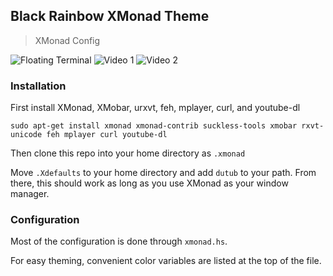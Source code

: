 ## Black Rainbow XMonad Theme
> XMonad Config

![Floating Terminal](https://raw.githubusercontent.com/quentunahelper/Black-Rainbow-XMonad-Theme/bbdf328898a018d4b79c98383542d4e280355ee8/images/terminalFloat.png)
![Video 1](https://raw.githubusercontent.com/quentunahelper/Black-Rainbow-XMonad-Theme/bbdf328898a018d4b79c98383542d4e280355ee8/images/video.png)
![Video 2](https://raw.githubusercontent.com/quentunahelper/Black-Rainbow-XMonad-Theme/bbdf328898a018d4b79c98383542d4e280355ee8/images/video2.png)

### Installation

First install XMonad, XMobar, urxvt, feh, mplayer, curl, and youtube-dl

```
sudo apt-get install xmonad xmonad-contrib suckless-tools xmobar rxvt-unicode feh mplayer curl youtube-dl
```

Then clone this repo into your home directory as `.xmonad`

Move `.Xdefaults` to your home directory and add `dutub` to your path.
From there, this should work as long as you use XMonad as your window manager.

### Configuration

Most of the configuration is done through `xmonad.hs`.

For easy theming, convenient color variables are listed at the top of the file.

